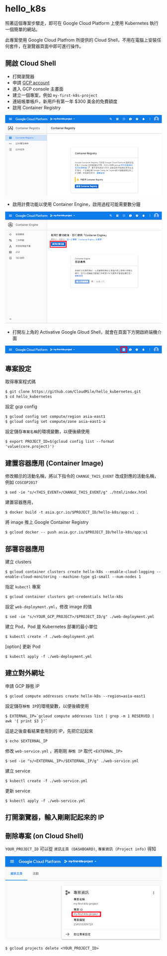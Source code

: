 # hello_k8s

照著這個專案步驟走，即可在 Google Cloud Platform 上使用 Kubernetes 執行一個簡單的網站。

此專案使用 Google Cloud Platfrom 所提供的 Cloud Shell，不用在電腦上安裝任何套件，在瀏覽器頁面中即可進行操作。

## 開啟 Cloud Shell

- 打開瀏覽器
- 申請 [GCP account](https://cloud.google.com/)
- 進入 GCP console 主畫面
- 建立一個專案，例如 `my-first-k8s-project`
- 連結帳單帳戶，新用戶有第一年 $300 美金的免費額度
- 啟用 Container Registry

![](./screenshot/img02.png)

- 啟用計費功能以使用 Container Engine，啟用過程可能需要數分鐘

![](./screenshot/img03.png)

- 打開左上角的 Activative Google Gloud Shell，就會在頁面下方開啟終端機介面

![](./screenshot/img01.png)

## 專案設定

取得專案程式碼

```shell
$ git clone https://github.com/CloudMile/hello_kubernetes.git
$ cd hello_kubernetes
```

設定 gcp config

```shell
$ gcloud config set compute/region asia-east1
$ gcloud config set compute/zone asia-east1-a
```

設定儲存`專案名稱`的環境變數，以便後續使用

```shell
$ export PROJECT_ID=$(gcloud config list --format 'value(core.project)')
```

## 建置容器應用 (Container Image)

修改顯示的活動名稱，將以下指令的 `CHANGE_THIS_EVENT` 改成對應的活動名稱，例如 `COSCOP2017`

```shell
$ sed -ie "s/<THIS_EVENT>/CHANGE_THIS_EVENT/g" ./html/index.html
```

建置容器應用，

```shell
$ docker build -t asia.gcr.io/$PROJECT_ID/hello-k8s/app:v1 .
```

將 image 推上 Google Container Registry

```shell
$ gcloud docker -- push asia.gcr.io/$PROJECT_ID/hello-k8s/app:v1
```

## 部署容器應用

建立 clusters

```shell
$ gcloud container clusters create hello-k8s --enable-cloud-logging --enable-cloud-monitoring --machine-type g1-small --num-nodes 1
```

指定 `kubectl` 專案

```shell
$ gcloud container clusters get-credentials hello-k8s
```

設定 `web-deployment.yml`，修改 image 的值

```shell
$ sed -ie "s/<YOUR_GCP_PROJECT>/$PROJECT_ID/g" ./web-deployment.yml
```

建立 Pod，Pod 是 Kubernetes 部署的最小單位

```shell
$ kubectl create -f ./web-deployment.yml
```

[option] 更新 Pod

```shell
$ kubectl apply -f ./web-deployment.yml
```

## 建立對外網址

申請 GCP 靜態 IP

```shell
$ gcloud compute addresses create hello-k8s --region=asia-east1
```

設定儲存`靜態 IP`的環境變數，以便後續使用

```shell
$ EXTERNAL_IP=`gcloud compute addresses list | grep -m 1 RESERVED | awk '{ print $3 }'`
```

這是之後查看結果會用到的 IP，先把它記起來

```shell
$ echo $EXTERNAL_IP
```

修改 `web-service.yml` ，將剛剛 `靜態 IP` 取代 `<EXTERNAL_IP>`

```shell
$ sed -ie "s/<EXTERNAL_IP>/$EXTERNAL_IP/g" ./web-service.yml
```

建立 service

```shell
$ kubectl create -f ./web-service.yml
```

更新 service

```shell
$ kubectl apply -f ./web-service.yml
```

## 打開瀏覽器，輸入剛剛記起來的 IP

## 刪除專案 (on Cloud Shell)

`YOUR_PROJECT_ID` 可以從 `資訊主頁 (DASHBOARD)`, `專案資訊 (Project info)` 得知

![](./screenshot/img04.png)

```
$ gcloud projects delete <YOUR_PROJECT_ID>
```

